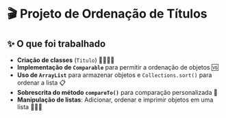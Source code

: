 # 🎬 Projeto de Ordenação de Títulos

## ✨ O que foi trabalhado

- **Criação de classes** (`Titulo`) 👩‍💻👨‍💻
- **Implementação de `Comparable`** para permitir a ordenação de objetos 🆚
- **Uso de `ArrayList`** para armazenar objetos e `Collections.sort()` para ordenar a lista 📋
- **Sobrescrita do método `compareTo()`** para comparação personalizada 📝
- **Manipulação de listas**: Adicionar, ordenar e imprimir objetos em uma lista 🧑‍🤝‍🧑
